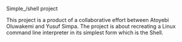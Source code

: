 Simple_/shell project

This project is a product of a collaborative effort between Atoyebi Oluwakemi
and Yusuf Simpa. The project is about recreating a Linux command line interpreter in its simplest form which is the Shell.
